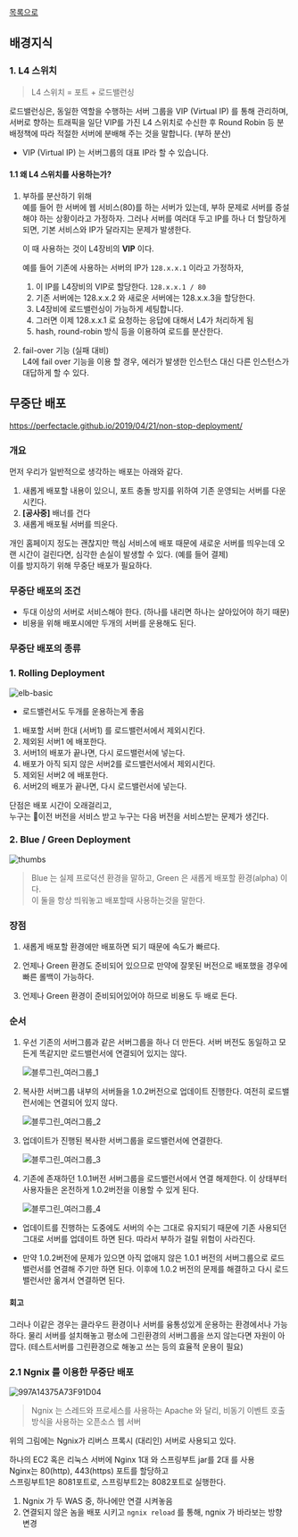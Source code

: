 [목록으로](https://github.com/Donsworkout/techInterview/blob/master/README.md)

## 배경지식
### 1. L4 스위치 
> L4 스위치 = 포트 + 로드밸런싱 

로드밸런싱은, 동일한 역할을 수행하는 서버 그룹을 VIP (Virtual IP) 를 통해 관리하며, 
서버로 향하는 트래픽을 일단 VIP를 가진 L4 스위치로 수신한 후 Round Robin 등 분배정책에 따라 적절한 서버에 분배해 주는 것을 말합니다. (부하 분산)

* VIP (Virtual IP) 는 서버그룹의 대표 IP라 할 수 있습니다. 

#### 1.1 왜 L4 스위치를 사용하는가?
1. 부하를 분산하기 위해  
    예를 들어 한 서버에 웹 서비스(80)를 하는 서버가 있는데, 부하 문제로 서버를 증설해야 하는 상황이라고 가정하자.
    그러나 서버를 여러대 두고 IP를 하나 더 할당하게 되면, 기본 서비스와 IP가 달라지는 문제가 발생한다.

    이 때 사용하는 것이 L4장비의 **VIP** 이다.

    예를 들어 기존에 사용하는 서버의 IP가 `128.x.x.1` 이라고 가정하자,  
    1. 이 IP를 L4장비의 VIP로 할당한다. `128.x.x.1 / 80`
    2. 기존 서버에는 128.x.x.2 와 새로운 서버에는 128.x.x.3을 할당한다.
    3. L4장비에 로드밸런싱이 가능하게 세팅합니다.
    4. 그러면 이제 128.x.x.1 로 요청하는 응답에 대해서 L4가 처리하게 됨
    5. hash, round-robin 방식 등을 이용하여 로드를 분산한다.

2. fail-over 기능 (실패 대비)  
    L4에 fail over 기능을 이용 할 경우, 에러가 발생한 인스턴스 대신 다른 인스턴스가 대답하게 할 수 있다.

## 무중단 배포 
https://perfectacle.github.io/2019/04/21/non-stop-deployment/

### 개요 
먼저 우리가 일반적으로 생각하는 배포는 아래와 같다.

1. 새롭게 배포할 내용이 있으니, 포트 충돌 방지를 위하여 기존 운영되는 서버를 다운시킨다.
2. **[공사중]** 배너를 건다
3. 새롭게 배포될 서버를 띄운다.

개인 홈페이지 정도는 괜찮지만 핵심 서비스에 배포 때문에 새로운 서버를 띄우는데 오랜 시간이 걸린다면, 심각한 손실이 발생할 수 있다. (예를 들어 결제)  
이를 방지하기 위해 무중단 배포가 필요하다.

### 무중단 배포의 조건 
- 두대 이상의 서버로 서비스해야 한다. (하나를 내리면 하나는 살아있어야 하기 때문)
- 비용을 위해 배포시에만 두개의 서버를 운용해도 된다.

### 무중단 배포의 종류
### 1. Rolling Deployment
![elb-basic](https://user-images.githubusercontent.com/26560119/63570930-9de28300-c5b9-11e9-9d17-3a29d374c455.png)
- 로드밸런서도 두개를 운용하는게 좋음 

1. 배포할 서버 한대 (서버1) 를 로드밸런서에서 제외시킨다.
2. 제외된 서버1 에 배포한다.
3. 서버1의 배포가 끝나면, 다시 로드밸런서에 넣는다.
4. 배포가 아직 되지 않은 서버2를 로드밸런서에서 제외시킨다.
5. 제외된 서버2 에 배포한다.
6. 서버2의 배포가 끝나면, 다시 로드밸런서에 넣는다.

단점은 배포 시간이 오래걸리고,  
누구는 이전 버전을 서비스 받고 누구는 다음 버전을 서비스받는 문제가 생긴다.

### 2. Blue / Green Deployment
![thumbs](https://user-images.githubusercontent.com/26560119/63571233-98d20380-c5ba-11e9-8142-76f762ce3feb.jpg)

> Blue 는 실제 프로덕션 환경을 말하고, Green 은 새롭게 배포할 환경(alpha) 이다.  
이 둘을 항상 띄워놓고 배포할때 사용하는것을 말한다.

### 장점
1. 새롭게 배포할 환경에만 배포하면 되기 때문에 속도가 빠르다.

2. 언제나 Green 환경도 준비되어 있으므로 만약에 잘못된 버전으로 배포했을 경우에 빠른 롤백이 가능하다.

3. 언제나 Green 환경이 준비되어있어야 하므로 비용도 두 배로 든다.

### 순서

1. 우선 기존의 서버그룹과 같은 서버그룹을 하나 더 만든다. 서버 버전도 동일하고 모든게 똑같지만 로드밸런서에 연결되어 있지는 않다.

    ![블루그린_여러그룹_1](https://user-images.githubusercontent.com/26560119/63576805-eef97380-c5c7-11e9-8287-02592a011485.png)

2. 복사한 서버그룹 내부의 서버들을 1.0.2버전으로 업데이트 진행한다. 여전히 로드밸런서에는 연결되어 있지 않다.

    ![블루그린_여러그룹_2](https://user-images.githubusercontent.com/26560119/63576807-ef920a00-c5c7-11e9-9767-200c819aea60.png)

3. 업데이트가 진행된 복사한 서버그룹을 로드밸런서에 연결한다.

    ![블루그린_여러그룹_3](https://user-images.githubusercontent.com/26560119/63576808-ef920a00-c5c7-11e9-829c-c55dc1a67463.png)

4. 기존에 존재하던 1.0.1버전 서버그룹을 로드밸런서에서 연결 해제한다. 이 상태부터 사용자들은 온전하게 1.0.2버전을 이용할 수 있게 된다.

    ![블루그린_여러그룹_4](https://user-images.githubusercontent.com/26560119/63577134-b4dca180-c5c8-11e9-86a9-1f0279483df3.png)


- 업데이트를 진행하는 도중에도 서버의 수는 그대로 유지되기 때문에 기존 사용되던 그대로 서버를 업데이트 하면 된다. 따라서 부하가 걸릴 위험이 사라진다.

- 만약 1.0.2버전에 문제가 있으면 아직 없애지 않은 1.0.1 버전의 서버그룹으로 로드밸런서를 연결해 주기만 하면 된다. 이후에 1.0.2 버전의 문제를 해결하고 다시 로드밸런서만 옮겨서 연결하면 된다.

#### 회고
그러나 이같은 경우는 클라우드 환경이나 서버를 융통성있게 운용하는 환경에서나 가능하다. 물리 서버를 설치해놓고 평소에 그린환경의 서버그룹을 쓰지 않는다면 자원이 아깝다. (테스트서버를 그린환경으로 해놓고 쓰는 등의 효율적 운용이 필요)

### 2.1 Ngnix 를 이용한 무중단 배포
![997A14375A73F91D04](https://user-images.githubusercontent.com/26560119/64922359-70c86f80-d809-11e9-91d4-91ab359ae6c7.png)

> Ngnix 는 스레드와 프로세스를 사용하는 Apache 와 달리, 비동기 이벤트 호출 방식을 사용하는 오픈소스 웹 서버 

위의 그림에는 Ngnix가 리버스 프록시 (대리인) 서버로 사용되고 있다.

하나의 EC2 혹은 리눅스 서버에 Nginx 1대 와 스프링부트 jar를 2대 를 사용  
Nginx는 80(http), 443(https) 포트를 할당하고  
스프링부트1은 8081포트로, 
스프링부트2는 8082포트로 실행한다.

1. Ngnix 가 두 WAS 중, 하나에만 연결 시켜놓음
2. 연결되지 않은 놈을 배포 시키고 `ngnix reload` 를 통해, ngnix 가 바라보는 방향 변경